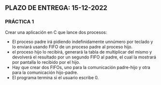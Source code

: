 ## PLAZO DE ENTREGA: 15-12-2022

### PRÁCTICA 1
Crear una aplicación en C que lance dos procesos:
- El proceso padre irá pidiendo indefinidamente unnúmero por teclado y lo enviará usando FIFO de un proceso padre al proceso hijo. 
- el proceso hijo lo recibirá, generará la tabla de multiplicar del mismo y devolverá el resultado por un segundo FIFO al padre, el cual la mostrará por pantalla lo recibido por el hijo.
- Hay que crear dos FIFOs, uno para la comunicación padre-hijo y otra para la comunicación hijo-padre.
- El programa termina si el usuario escribe 0.